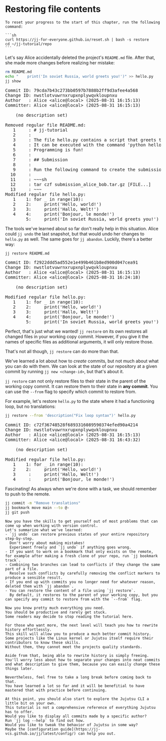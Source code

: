 # Restoring file contents

````admonish reset title="Reset your progress" collapsible=true
To reset your progress to the start of this chapter, run the following command:

```sh
curl https://jj-for-everyone.github.io/reset.sh | bash -s restore
cd ~/jj-tutorial/repo
```
````

Let's say Alice accidentally deleted the project's `README.md` file.
After that, she made more changes before realizing her mistake:

```sh
rm README.md
echo "    print('In soviet Russia, world greets you!')" >> hello.py
jj show
```

<!-- generated by aha script -->
<pre class="aha">
Commit ID: <span class="blue ">79cda7b43c273bb0597b7888b2ff9d3afee4a568</span>
Change ID: <span class="purple ">nwstlotvuwrnxrupxnplywqvkloupnxu</span>
Author   : <span class="yellow ">Alice</span> &lt;<span class="yellow ">alice@local</span>&gt; (<span class="cyan ">2025-08-31 16:15:13</span>)
Committer: <span class="yellow ">Alice</span> &lt;<span class="yellow ">alice@local</span>&gt; (<span class="cyan ">2025-08-31 16:15:13</span>)

<span class="yellow ">    (no description set)</span>

<span class="yellow ">Removed regular file README.md:</span>
<span class="red ">   1</span>     : <span class="red "># jj-tutorial</span>
<span class="red ">   2</span>     : <span class="red "></span>
<span class="red ">   3</span>     : <span class="red ">The file hello.py contains a script that greets the world.</span>
<span class="red ">   4</span>     : <span class="red ">It can be executed with the command 'python hello.py'.</span>
<span class="red ">   5</span>     : <span class="red ">Programming is fun!</span>
<span class="red ">   6</span>     : <span class="red "></span>
<span class="red ">   7</span>     : <span class="red ">## Submission</span>
<span class="red ">   8</span>     : <span class="red "></span>
<span class="red ">   9</span>     : <span class="red ">Run the following command to create the submission tarball:</span>
<span class="red ">  10</span>     : <span class="red "></span>
<span class="red ">  11</span>     : <span class="red ">~~~sh</span>
<span class="red ">  12</span>     : <span class="red ">tar czf submission_alice_bob.tar.gz [FILE...]</span>
<span class="red ">  13</span>     : <span class="red ">~~~</span>
<span class="yellow ">Modified regular file hello.py:</span>
<span class="red ">   1</span> <span class="green ">   1</span>: for _ in range(10):
<span class="red ">   2</span> <span class="green ">   2</span>:     print('Hello, world!')
<span class="red ">   3</span> <span class="green ">   3</span>:     print('Hallo, Welt!')
<span class="red ">   4</span> <span class="green ">   4</span>:     print('Bonjour, le monde!')
     <span class="green ">   5</span>: <span class="green ">    print('In soviet Russia, world greets you!')</span>
</pre>

The tools we've learned about so far don't really help in this situation.
Alice could `jj undo` the last snapshot, but that would undo her changes to `hello.py` as well.
The same goes for `jj abandon`.
Luckily, there's a better way:

```sh
jj restore README.md
```

<!-- generated by aha script -->
<pre class="aha">
Commit ID: <span class="blue ">f2922ddd5ad552e1e499b461b8ed900d047cea91</span>
Change ID: <span class="purple ">nwstlotvuwrnxrupxnplywqvkloupnxu</span>
Author   : <span class="yellow ">Alice</span> &lt;<span class="yellow ">alice@local</span>&gt; (<span class="cyan ">2025-08-31 16:15:13</span>)
Committer: <span class="yellow ">Alice</span> &lt;<span class="yellow ">alice@local</span>&gt; (<span class="cyan ">2025-08-31 16:24:18</span>)

<span class="yellow ">    (no description set)</span>

<span class="yellow ">Modified regular file hello.py:</span>
<span class="red ">   1</span> <span class="green ">   1</span>: for _ in range(10):
<span class="red ">   2</span> <span class="green ">   2</span>:     print('Hello, world!')
<span class="red ">   3</span> <span class="green ">   3</span>:     print('Hallo, Welt!')
<span class="red ">   4</span> <span class="green ">   4</span>:     print('Bonjour, le monde!')
     <span class="green ">   5</span>: <span class="green ">    print('In soviet Russia, world greets you!')</span>
</pre>

Perfect, that's just what we wanted!
`jj restore` on its own restores all changed files in your working copy commit.
However, if you give it the names of specific files as additional arguments, it will only restore those.

That's not all though, `jj restore` can do more than that.

We've learned a lot about how to _create_ commits, but not much about what you can do with them.
We can look at the state of our repository at a given commit by running `jj new <change-id>`, but that's about it.

`jj restore` can not only restore files to their state in the parent of the working copy commit.
It can restore them to their state in **any commit**.
You can use the `--from` flag to specify which commit to restore from.

For example, let's restore `hello.py` to the state where it had a functioning loop, but no translations:

```sh
jj restore --from 'description("Fix loop syntax")' hello.py
```

<!-- generated by aha script -->
<pre class="aha">
Commit ID: <span class="blue ">c72f36748528f6893316089590374efed90a4214</span>
Change ID: <span class="purple ">nwstlotvuwrnxrupxnplywqvkloupnxu</span>
Author   : <span class="yellow ">Alice</span> &lt;<span class="yellow ">alice@local</span>&gt; (<span class="cyan ">2025-08-31 16:15:13</span>)
Committer: <span class="yellow ">Alice</span> &lt;<span class="yellow ">alice@local</span>&gt; (<span class="cyan ">2025-08-31 16:43:32</span>)

<span class="yellow ">    (no description set)</span>

<span class="yellow ">Modified regular file hello.py:</span>
<span class="red ">   1</span> <span class="green ">   1</span>: for _ in range(10):
<span class="red ">   2</span> <span class="green ">   2</span>:     print('Hello, world!')
<span class="red ">   3</span>     : <span class="red ">    print('Hallo, Welt!')</span>
<span class="red ">   4</span>     : <span class="red ">    print('Bonjour, le monde!')</span>
</pre>

Fascinating!
As always when we're done with a task, we should remember to push to the remote.

```sh
jj commit -m "Remove translations"
jj bookmark move main --to @-
jj git push
```

```admonish success title="You've completed Level 3 ! 🎉"
Now you have the skills to get yourself out of most problems that can come up when working with version control.
Let's summarize what we've learned:
- `jj undo` can restore previous states of your entire repository step-by-step.
  Don't worry about making mistakes!
  Experiment freely and `jj undo` if anything goes wrong.
- If you want to work on a bookmark that only exists on the remote, for example after making a fresh clone of your repo, run `jj bookmark track`.
- Combining two branches can lead to conflicts if they change the same part of a file.
  Resolve such conflicts by carefully removing the conflict markers to produce a sensible result.
- If you end up with commits you no longer need for whatever reason, deleted them with `jj abandon`.
- You can restore the content of a file using `jj restore`.
  By default, it restores to the parent of your working copy, but you can specify any commit to restore from with the `--from` flag.

Now you know pretty much everything you need.
You should be productive and rarely get stuck.
Some readers may decide to stop reading the tutorial here.

For those who want more, the next level will teach you how to rewrite history effortlessly.
This skill will allow you to produce a much better commit history.
Some projects like the Linux kernel or Jujutsu itself require their contributors to know these skills.
Without them, they cannot meet the projects quality standards.

Aside from that, being able to rewrite history is simply freeing.
You'll worry less about how to separate your changes into neat commits and what description to give them, because you can easily change these things later.

Nevertheless, feel free to take a long break before coming back to that.
You have learned a lot so far and it will be benefitial to have mastered that with practice before continuing.

At this point, you should also start to explore the Jujutsu CLI a little bit on your own.
This tutorial is not a comprehensive reference of everything Jujutsu has to offer.
Would you like to display all commits made by a specific author?
Run `jj log --help` to find out how.
Would you like to tweak the behavior of Jujutsu in some way?
Maybe the [configuration guide](https://jj-vcs.github.io/jj/latest/config/) can help you out.
```
